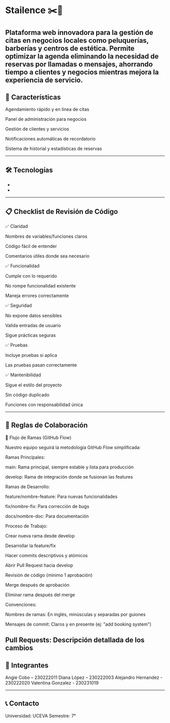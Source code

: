 # Stailence ✂️💅

Plataforma web innovadora para la gestión de citas en negocios locales como peluquerías, barberías y centros de estética. Permite optimizar la agenda eliminando la necesidad de reservas por llamadas o mensajes, ahorrando tiempo a clientes y negocios mientras mejora la experiencia de servicio.
---
## 🚀 Características

Agendamiento rápido y en línea de citas

Panel de administración para negocios

Gestión de clientes y servicios

Notificaciones automáticas de recordatorio

Sistema de historial y estadísticas de reservas

---
🛠️ Tecnologías
-
-
-
---
## 📋 Checklist de Revisión de Código

✅ Claridad

Nombres de variables/funciones claros

Código fácil de entender

Comentarios útiles donde sea necesario

✅ Funcionalidad

Cumple con lo requerido

No rompe funcionalidad existente

Maneja errores correctamente

✅ Seguridad

No expone datos sensibles

Valida entradas de usuario

Sigue prácticas seguras

✅ Pruebas

Incluye pruebas si aplica

Las pruebas pasan correctamente

✅ Mantenibilidad

Sigue el estilo del proyecto

Sin código duplicado

Funciones con responsabilidad única

---
## 👥 Reglas de Colaboración
🔀 Flujo de Ramas (GitHub Flow)

Nuestro equipo seguirá la metodología GitHub Flow simplificada:

Ramas Principales:

main: Rama principal, siempre estable y lista para producción

develop: Rama de integración donde se fusionan las features

Ramas de Desarrollo:

feature/nombre-feature: Para nuevas funcionalidades

fix/nombre-fix: Para corrección de bugs

docs/nombre-doc: Para documentación

Proceso de Trabajo:

Crear nueva rama desde develop

Desarrollar la feature/fix

Hacer commits descriptivos y atómicos

Abrir Pull Request hacia develop

Revisión de código (mínimo 1 aprobación)

Merge después de aprobación

Eliminar rama después del merge

Convenciones:

Nombres de ramas: En inglés, minúsculas y separadas por guiones

Mensajes de commit: Claros y en presente (ej: "add booking system")

Pull Requests: Descripción detallada de los cambios
---
## 👥 Integrantes

Angie Cobo – 230222011
Diana López – 230222003
Alejandro Hernandez - 230222020
Valentina Gonzalez - 230231019

---
## 📞 Contacto

Universidad: UCEVA
Semestre: 7°
